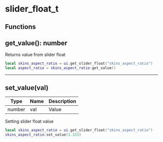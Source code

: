 # slider_float_t

## Functions

## **get_value()**: number

Returns value from slider float
```lua
local skins_aspect_ratio = ui.get_slider_float("skins_aspect_ratio")
local aspect_ratio = skins_aspect_ratio:get_value()
```
---

## **set_value(val)**
Type | Name | Description
------------ | ------------- | ------------
number | val | Value

Setting slider float value
```lua
local skins_aspect_ratio = ui.get_slider_float("skins_aspect_ratio")
skins_aspect_ratio:set_value(1.333)
```